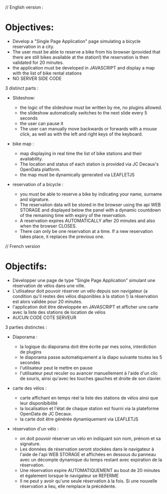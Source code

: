 // English version :

# Objectives: 
 - Develop a "Single Page Application" page simulating a bicycle reservation in a city. 
 - The user must be able to reserve a bike from his browser (provided that there are still bikes available at the station!) the reservation is then validated for 20 minutes.
 - the application must be developed in JAVASCRIPT and display a map with the list of bike rental stations 
 - NO SERVER SIDE CODE 
 
 3 distinct parts :
 - Slideshow:
    - the logic of the slideshow must be written by me, no plugins allowed.
    - the slideshow automatically switches to the next slide every 5 seconds
    - the user can pause it
    - The user can manually move backwards or forwards with a mouse click, as well as with the left and right keys of the keyboard.
    
 - bike map :
      - map displaying in real time the list of bike stations and their availability.
      - The location and status of each station is provided via JC Decaux's OpenData platform.
      - the map must be dynamically generated via LEAFLETJS
      
      
 - reservation of a bicycle :
      - you must be able to reserve a bike by indicating your name, surname and signature.
      - The reservation data will be stored in the browser using the api WEB STORAGE and displayed below the panel with a dynamic countdown of the remaining time with expiry of the reservation.
      - A reservation expires AUTOMATICALLY after 20 minutes and also when the browser CLOSES.
      - There can only be one reservation at a time. If a new reservation takes place, it replaces the previous one.


// French version

# Objectifs: 
 - Développer une page de type "Single Page Application" simulant une réservation de vélos dans une ville. 
 - L'utlisateur doit pouvoir réserver un vélo depuis son navigateur (a condition qu'il restes des vélos disponibles à la station !) la réservation est alors validée pour 20 minutes.
 - l'application doit être développée en JAVASCRIPT et afficher une carte avec la liste des stations de location de vélos 
 - AUCUN CODE COTE SERVEUR 
 
 3 parties distinctes :
 - Diaporama :
    - la logique du diaporama doit être écrite par mes soins, interdiction de plugins
    - le diaporama passe automatiquement a la diapo suivante toutes les 5 secondes
    - l'utilisateur peut le mettre en pause
    - l'utilisateur peut reculer ou avancer manuellement à l'aide d'un clic de souris, ainsi qu'avec les touches gauches et droite de son clavier.
    
 - carte des vélos :
      - carte affichant en temps réel la liste des stations de vélos ainsi que leur disponibibilité
      - la localisation et l'état de chaque station est fourni via la plateforme OpenData de JC Decaux.
      - la carte doit être générée dynamiquement via LEAFLETJS
      
      
 - réservation d'un vélo :
      - on doit pouvoir réserver un vélo en indiquant son nom, prénom et sa signature.
      - Les données de réservation seront stockées dans le navigateur à l'aide de l'api WEB STORAGE et affichées en dessous du panneau avec un décompte dynamique du temps restant avec expiration de la réservation.
      - Une réservation expire AUTOMATIQUEMENT au bout de 20 minutes et également lorsque le navigateur se REFERME
      - Il ne peut y avoir qu'une seule réservation à la fois. Si une nouvelle réservation a lieu, elle remplace la précédente.
